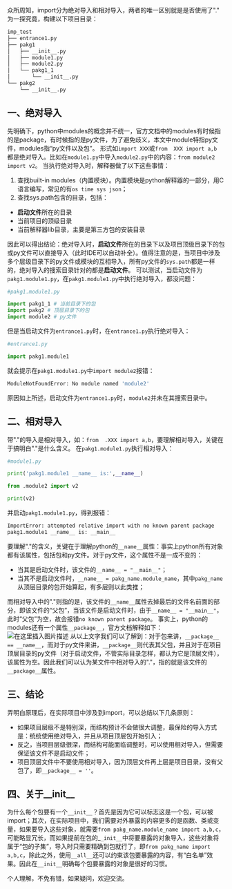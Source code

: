 众所周知，import分为绝对导入和相对导入，两者的唯一区别就是是否使用了"." 
为一探究竟，构建以下项目目录：

```bash
imp_test
├── entrance1.py
├── pakg1
│   ├── __init__.py
│   ├── module1.py
│   ├── module2.py
│   └── pakg1_1
│       └── __init__.py
└── pakg2
    └── __init__.py
```

## 一、绝对导入
先明确下，python中modules的概念并不统一，官方文档中的modules有时候指的是package，有时候指的是py文件，为了避免歧义，本文中module特指py文件，modules指“py文件以及包”。
形式如`import XXX`或`from  XXX import a,b ` 都是绝对导入。比如在`module1.py`中导入`module2.py`中的内容：`from module2 import v2`。
当执行绝对导入时，解释器做了以下这些事情：

 1. 查找built-in modules（内置模块）。内置模块是python解释器的一部分，用C语言编写，常见的有`os time sys json`；
 2. 查找sys.path包含的目录，包括：
 - **启动文件**所在的目录
 - 当前项目的顶级目录
 -  当前解释器lib目录，主要是第三方包的安装目录

因此可以得出结论：绝对导入时，**启动文件**所在的目录下以及项目顶级目录下的包或py文件可以直接导入（此时IDE可以自动补全）。值得注意的是，当项目中涉及多个层级目录下的py文件或模块的互相导入，所有py文件的`sys.path`都是一样的，绝对导入的搜索目录针对的都是**启动文件**。
可以测试，当启动文件为`pakg1.module1.py`，在`pakg1.module1.py`中执行绝对导入，都没问题：

```python
#pakg1.module1.py

import pakg1_1 # 当前目录下的包
import pakg2 # 顶层目录下的包
import module2 # py文件
```
但是当启动文件为`entrance1.py`时，在`entrance1.py`执行绝对导入：

```python
#entrance1.py

import pakg1.module1
```
就会提示在`pakg1.module1.py`中`import module2`报错：

```bash
ModuleNotFoundError: No module named 'module2'
```
原因如上所述，启动文件为`entrance1.py`时，`module2`并未在其搜索目录中。
## 二、相对导入
带"."的导入是相对导入，如：`from  .XXX import a,b`，要理解相对导入，关键在于搞明白"."是什么含义。
在`pakg1.module1.py`执行相对导入：

```python
#module1.py

print('pakg1.module1 __name__ is:',__name__)

from .module2 import v2

print(v2)
```
并启动`pakg1.module1.py`，得到报错：

```bash
ImportError: attempted relative import with no known parent package
pakg1.module1 __name__ is: __main__
```
要理解"."的含义，关键在于理解python的`__name__`属性：事实上python所有对象都有该属性，包括包和py文件。对于py文件，这个属性不是一成不变的：

- 当其是启动文件时，该文件的`__name__ = "__main__"`；
- 当其不是启动文件时，`__name__ = pakg_name.module_name`，其中`pakg_name`从顶层目录的包开始算起，有多层则以此类推；


而相对导入中的"."则指的是，该文件的`__name__`属性去掉最后的文件名前面的部分，即该文件的“父包”，当该文件是启动文件时，由于`__name__ = "__main__"`，此时“父包”为空，故会报错`no known parent package`。
事实上，python的modules还有一个属性`__package__`，官方文档解释如下：
![在这里插入图片描述](https://img-blog.csdnimg.cn/2f8adc0443ee4548947f1a016af174c3.png)
从以上文字我们可以了解到：对于包来讲，`__package__ == __name__`，而对于py文件来讲，`__package__`则代表其父包，并且对于在项目顶层目录的py文件（对于启动文件，不管实际目录怎样，都认为它是顶层文件），该属性为空。因此我们可以认为某文件中相对导入的"."，指的就是该文件的`__package__`属性。
## 三、结论
弄明白原理后，在实际项目中涉及到import，可以总结以下几条原则：

- 如果项目层级不是特别深，而结构预计不会做很大调整，最保险的导入方式是：统统使用绝对导入，并且从项目顶层包开始引入；
- 反之，当项目层级很深，而结构可能面临调整时，可以使用相对导入，但需要保证该文件不是启动文件；
- 项目顶层文件中不要使用相对导入，因为顶层文件再上层是项目目录，没有父包了，即`__package__ = ''`。

## 四、关于__init__
为什么每个包要有一个`__init__`？首先是因为它可以标志这是一个包，可以被import；其次，在实际项目中，我们需要对外暴露的内容更多的是函数、类或变量，如果要导入这些对象，就需要`from pakg_name.module_name import a,b,c`，可能略显冗长，而如果提前在包的_`_init__`中将要暴露的对象导入，这些对象将属于“包的子集”，导入时只需要精确到包就行了，即`from pakg_name import a,b,c`，除此之外，使用`__all__`还可以约束该包要暴露的内容，有“白名单”效果。因此在`__init__`明确每个包要暴露的对象是很好的习惯。

个人理解，不免有错，如果疑问，欢迎交流。
